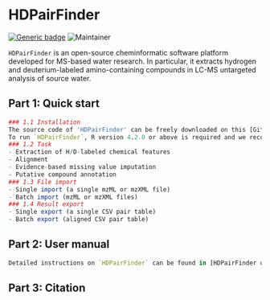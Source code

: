 # HDPairFinder
[![Generic badge](https://img.shields.io/badge/HDPairFinder-ver_1.0-<COLOR>.svg)](https://github.com/HuanLab/HDPairFinder)
![Maintainer](https://img.shields.io/badge/maintainer-Tingting_Zhao,_Tao_Huan-blue)

`HDPairFinder` is an open-source cheminformatic software platform developed for MS-based water research. In particular, it extracts hydrogen and deuterium-labeled amino-containing compounds in LC-MS untargeted analysis of source water.

## Part 1: Quick start
``` r
### 1.1 Installation
The source code of 'HDPairFinder' can be freely downloaded on this [GitHub release page](https://github.com/HuanLab/HDPairFinder/releases/tag/v1.0).
To run `HDPairFinder`, R version 4.2.0 or above is required and we recommend using RStudio.
### 1.2 Task
- Extraction of H/D-labeled chemical features
- Alignment
- Evidence-based missing value imputation
- Putative compound annotation
### 1.3 File import
- Single import (a single mzML or mzXML file)
- Batch import (mzML or mzXML files)
### 1.4 Result export
- Single export (a single CSV pair table) 
- Batch export (aligned CSV pair table)
```
## Part 2: User manual
```r
Detailed instructions on `HDPairFinder` can be found in [HDPairFinder user manual](https://github.com/HuanLab/HDPairFinder).
```
## Part 3: Citation
``` r
```
